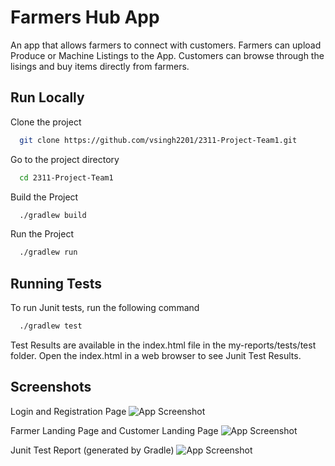 
# Farmers Hub App

An app that allows farmers to connect with customers. Farmers can upload Produce or Machine Listings to the App. Customers can browse through the lisings and buy items directly from farmers.





## Run Locally

Clone the project

```bash
  git clone https://github.com/vsingh2201/2311-Project-Team1.git
```

Go to the project directory

```bash
  cd 2311-Project-Team1
```

Build the Project

```bash
  ./gradlew build
```

Run the Project

```bash
  ./gradlew run
```


## Running Tests

To run Junit tests, run the following command

```bash
  ./gradlew test
```
Test Results are available in the index.html file in the my-reports/tests/test folder.
Open the index.html in a web browser to see Junit Test Results.


## Screenshots
Login and Registration Page
![App Screenshot](https://media.discordapp.net/attachments/1193839007264669706/1211528599262199818/image.png?ex=65ee86ef&is=65dc11ef&hm=0990e200d6656c197199b65260e1b0c33615b5c3b2906415ec5138c1f0ceb225&=&format=webp&quality=lossless&width=2160&height=798)

Farmer Landing Page and Customer Landing Page
![App Screenshot](https://media.discordapp.net/attachments/1194048943387058289/1211504152010559528/image.png?ex=65ee702a&is=65dbfb2a&hm=392ed3b09a6180d8e035dc28621d54f60b7d3fa14354b78d1f23b5ac059c753e&=&format=webp&quality=lossless&width=1708&height=1060)

Junit Test Report (generated by Gradle)
![App Screenshot](https://media.discordapp.net/attachments/1194048943387058289/1211082273911480410/image.png?ex=65ece742&is=65da7242&hm=9cfdd346e6a6b4ec93045f627f548367235e3adec75d1eebc53dee932aadba7e&=&format=webp&quality=lossless&width=2008&height=1060)

